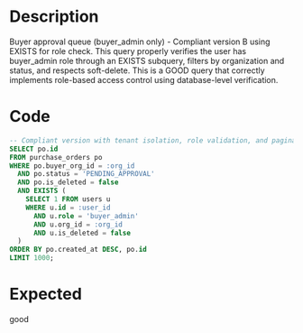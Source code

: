 # Description

Buyer approval queue (buyer_admin only) - Compliant version B using EXISTS for role check.
This query properly verifies the user has buyer_admin role through an EXISTS subquery, filters by organization and status, and respects soft-delete.
This is a GOOD query that correctly implements role-based access control using database-level verification.

# Code

```sql
-- Compliant version with tenant isolation, role validation, and pagination controls
SELECT po.id
FROM purchase_orders po
WHERE po.buyer_org_id = :org_id 
  AND po.status = 'PENDING_APPROVAL' 
  AND po.is_deleted = false
  AND EXISTS (
    SELECT 1 FROM users u 
    WHERE u.id = :user_id 
      AND u.role = 'buyer_admin'
      AND u.org_id = :org_id
      AND u.is_deleted = false
  )
ORDER BY po.created_at DESC, po.id
LIMIT 1000;
```

# Expected

good